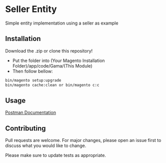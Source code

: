 # Seller Entity

Simple entity implementation using a seller as example

## Installation

Download the .zip or clone this repository!
- Put the folder into (Your Magento Installation Folder)/app/code/Gama/(This Module)
- Then follow bellow:

```bash
bin/magento setup:upgrade
bin/magento cache:clean or bin/magento c:c
```

## Usage


[Postman Documentation](https://documenter.getpostman.com/view/15572933/TzK16uor)


## Contributing
Pull requests are welcome. For major changes, please open an issue first to discuss what you would like to change.

Please make sure to update tests as appropriate.
